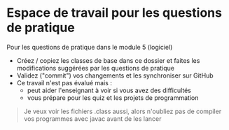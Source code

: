 # Espace de travail pour les questions de pratique

Pour les questions de pratique dans le module 5 (logiciel)

* Créez / copiez les classes de base dans ce dossier et faites les modifications suggérées par les questions de pratique
* Validez ("commit") vos changements et les synchroniser sur GitHub
* Ce travail n'est pas évalué mais :
    * peut aider l'enseignant à voir si vous avez des difficultés
    * vous prépare pour les quiz et les projets de programmation

>Je veux voir les fichiers .class aussi, alors n'oubliez pas de compiler vos programmes avec javac avant de les lancer
